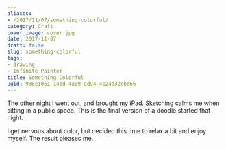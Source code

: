 ```yaml
---
aliases:
- /2017/11/07/something-colorful/
category: Craft
cover_image: cover.jpg
date: 2017-11-07
draft: false
slug: something-colorful
tags:
- drawing
- Infinite Painter
title: Something Colorful
uuid: 938e1061-14bd-4a09-ad94-4c24d32cbd66
---
```


The other night I went out, and brought my iPad. Sketching calms me when sitting
in a public space. This is the final version of a doodle started that night.

I get nervous about color, but decided this time to relax a bit and enjoy myself.
The result pleases me.